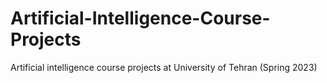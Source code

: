 # Artificial-Intelligence-Course-Projects
Artificial intelligence course projects at University of Tehran (Spring 2023)
